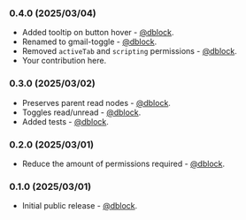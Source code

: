### 0.4.0 (2025/03/04)

* Added tooltip on button hover - [@dblock](https://github.com/dblock).
* Renamed to gmail-toggle - [@dblock](https://github.com/dblock).
* Removed `activeTab` and `scripting` permissions - [@dblock](https://github.com/dblock).
* Your contribution here.

### 0.3.0 (2025/03/02)

* Preserves parent read nodes - [@dblock](https://github.com/dblock).
* Toggles read/unread - [@dblock](https://github.com/dblock).
* Added tests - [@dblock](https://github.com/dblock).

### 0.2.0 (2025/03/01)

* Reduce the amount of permissions required - [@dblock](https://github.com/dblock).

### 0.1.0 (2025/03/01)

* Initial public release - [@dblock](https://github.com/dblock).
